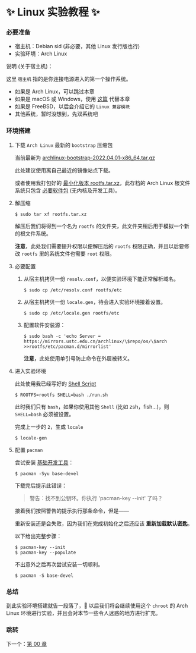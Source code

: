# ✨ Linux 实验教程 ✨

### 必要准备

- 宿主机：Debian sid (非必要，其他 Linux 发行版也行)
- 实验环境：Arch Linux

说明 (关于宿主机)：

这里 `宿主机` 指的是你连接电源进入的第一个操作系统。

- 如果是 Arch Linux，可以跳过本章
- 如果是 macOS 或 Windows，使用
  [这篇](https://github.com/supdrewin/linux-tutorials/blob/master/extra.md)
  代替本章
- 如果是 FreeBSD，以后会介绍它的 `Linux 兼容模块`
- 其他系统，暂时没想到，先双系统吧

### 环境搭建

1. 下载 `Arch Linux` 最新的 `bootstrap` 压缩包

   当前最新为
   [archlinux-bootstrap-2022.04.01-x86_64.tar.gz](https://mirrors.ustc.edu.cn/archlinux/iso/2022.04.01/archlinux-bootstrap-2022.04.01-x86_64.tar.gz)

   此处建议使用离自己最近的镜像站点下载。

   或者使用我打包好的
   [最小化版本 rootfs.tar.xz](https://github.com/supdrewin/linux-learning/releases/download/rootfs/rootfs.tar.xz)，此存档的
   Arch Linux 根文件系统只包含
   [必要软件包](https://archlinux.org/packages/core/any/base/)
   (无内核及开发工具)。

2. 解压缩

   ``` shell
   $ sudo tar xf rootfs.tar.xz
   ```

   解压后我们将得到一个名为 `rootfs`
   的文件夹，此文件夹稍后用于模拟一个新的根文件系统。

   **注意**，此处我们需要提升权限以便解压后的 `rootfs`
   权限正确，并且以后要修改 `rootfs`
   里的系统文件也需要 `root`
   权限。

3. 必要配置

   1. 从宿主机拷贝一份 `resolv.conf`，以便实验环境下能正常解析域名。

      ``` shell
      $ sudo cp /etc/resolv.conf rootfs/etc
      ```

   2. 从宿主机拷贝一份 `locale.gen`，待会进入实验环境接着设置。

      ``` shell
      $ sudo cp /etc/locale.gen rootfs/etc
      ```

   3. 配置软件安装源：

      ``` shell
      $ sudo bash -c 'echo Server = https://mirrors.ustc.edu.cn/archlinux/\$repo/os/\$arch >>rootfs/etc/pacman.d/mirrorlist'
      ```

      **注意**，此处使用单引号防止命令在外层被转义。

4. 进入实验环境

   此处使用我已经写好的 [Shell Script](run.sh)

   ``` shell
   $ ROOTFS=rootfs SHELL=bash ./run.sh
   ```

   此时我们只有 `bash`，如果你使用其他 `Shell`
   (比如 zsh，fish...)，则
   `SHELL=bash` 必须被设置。

   完成上一步的 `2`，生成 `locale`

   ``` shell
   $ locale-gen
   ```

5. 配置 `pacman`

   尝试安装
   [基础开发工具](https://archlinux.org/groups/x86_64/base-devel/)：

   ``` shell
   $ pacman -Syu base-devel
   ```

   下载完后提示此错误：

   > 警告：找不到公钥环。你执行 'pacman-key --init' 了吗？

   接着我们按照警告的提示执行那条命令，但是——

   重新安装还是会失败，因为我们在完成初始化之后还应该
   **重新加载默认密匙**。

   以下给出完整步骤：

   ``` shell
   $ pacman-key --init
   $ pacman-key --populate
   ```

   不出意外之后再次尝试安装一切顺利。

   ``` shell
   $ pacman -S base-devel
   ```

### 总结

到此实验环境搭建就告一段落了，🎉
以后我们将会继续使用这个 `chroot` 的 Arch Linux
环境进行实验，并且会对本节一些令人迷惑的地方进行扩充。

### 跳转

下一个：[第 00 章](https://github.com/supdrewin/linux-tutorials/blob/master/ch-00.md)
